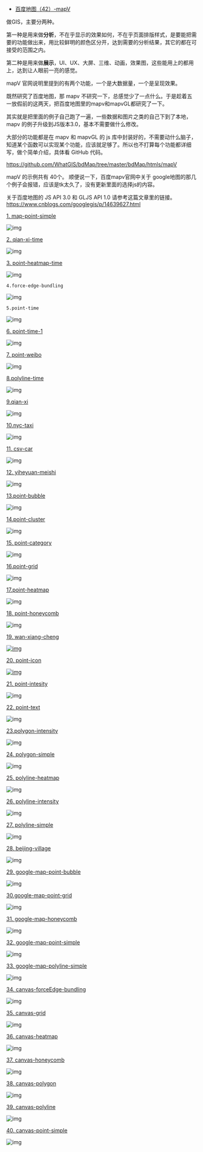 - [百度地图（42）-mapV](https://www.cnblogs.com/googlegis/p/14713031.html)

做GIS，主要分两种。

第一种是用来做**分析**，不在乎显示的效果如何，不在乎页面排版样式，是要能把需要的功能做出来，用比较鲜明的颜色区分开，达到需要的分析结果，其它的都在可接受的范围之内。

第二种是用来做**展示**，UI、UX、大屏、三维、动画，效果图，这些能用上的都用上，达到让人眼前一亮的感觉。

mapV 官网说明里提到的有两个功能，一个是大数据量，一个是呈现效果。

既然研究了百度地图，那 mapv 不研究一下，总感觉少了一点什么。于是趁着五一放假前的这两天，把百度地图里的mapv和mapvGL都研究了一下。

其实就是把里面的例子自己跑了一遍，一些数据和图片之类的自己下到了本地，mapv 的例子升级到JS版本3.0，基本不需要做什么修改。

大部分的功能都是在 mapv 和 mapvGL 的 js 库中封装好的，不需要动什么脑子，知道某个函数可以实现某个功能，应该就足够了。所以也不打算每个功能都详细写，做个简单介绍，具体看 GitHub 代码。

https://github.com/WhatGIS/bdMap/tree/master/bdMap/htmls/mapV

mapV 的示例共有 40个。 顺便说一下，百度mapv官网中关于 google地图的那几个例子会报错，应该是tk太久了，没有更新里面的选择js的内容。

关于百度地图的 JS API 3.0 和 GLJS API 1.0 请参考这篇文章里的链接。https://www.cnblogs.com/googlegis/p/14639627.html

[1. map-point-simple](https://github.com/WhatGIS/bdMap/blob/master/bdMap/htmls/mapV/01map-point-simple.html)

![img](https://img2020.cnblogs.com/blog/59231/202104/59231-20210428091213388-65248239.png)

 

 

 

[2. qian-xi-time](https://github.com/WhatGIS/bdMap/blob/master/bdMap/htmls/mapV/02qian-xi-time.html)

 

 

![img](https://img2020.cnblogs.com/blog/59231/202104/59231-20210428091842090-770877439.gif)

 

[3. point-heatmap-time](https://github.com/WhatGIS/bdMap/blob/master/bdMap/htmls/mapV/03-point-heatmap-time.html)

![img](https://img2020.cnblogs.com/blog/59231/202104/59231-20210428092022423-1876587694.gif)

 

```
4.force-edge-bundling
```

![img](https://img2020.cnblogs.com/blog/59231/202104/59231-20210428092358584-11522849.gif)

 

```
5.point-time
```

![img](https://img2020.cnblogs.com/blog/59231/202104/59231-20210428092926290-529139621.gif)

 

[6. point-time-1](https://github.com/WhatGIS/bdMap/blob/master/bdMap/htmls/mapV/06-point-time-1.html)

![img](https://img2020.cnblogs.com/blog/59231/202104/59231-20210428093031499-308978132.gif)

 

[7. point-weibo](https://github.com/WhatGIS/bdMap/blob/master/bdMap/htmls/mapV/07-point-weibo.html)

![img](https://img2020.cnblogs.com/blog/59231/202104/59231-20210428093347820-1344969239.gif)

 

[8.polyline-time](https://github.com/WhatGIS/bdMap/blob/master/bdMap/htmls/mapV/08-polyline-time.html)

![img](https://img2020.cnblogs.com/blog/59231/202104/59231-20210428093501913-437636319.gif)

 

[9.qian-xi](https://github.com/WhatGIS/bdMap/blob/master/bdMap/htmls/mapV/09-qian-xi.html)

![img](https://img2020.cnblogs.com/blog/59231/202104/59231-20210428094052562-319245027.gif)

 

 

 

[10.nyc-taxi](https://github.com/WhatGIS/bdMap/blob/master/bdMap/htmls/mapV/10-nyc-taxi.html)

![img](https://img2020.cnblogs.com/blog/59231/202104/59231-20210428094148482-408096920.png)

 

 

 

[11. csv-car](https://github.com/WhatGIS/bdMap/blob/master/bdMap/htmls/mapV/11-csv-car.html)

![img](https://img2020.cnblogs.com/blog/59231/202104/59231-20210428094211268-709346024.png)

 

 

 

[12. yiheyuan-meishi](https://github.com/WhatGIS/bdMap/blob/master/bdMap/htmls/mapV/12-yiheyuan-meishi.html)

![img](https://img2020.cnblogs.com/blog/59231/202104/59231-20210428094233648-959631171.png)

 

 

 

[13.point-bubble](https://github.com/WhatGIS/bdMap/blob/master/bdMap/htmls/mapV/13-point-bubble.html)

![img](https://img2020.cnblogs.com/blog/59231/202104/59231-20210428094247841-2109023495.png)

 

 

 

[14.point-cluster](https://github.com/WhatGIS/bdMap/blob/master/bdMap/htmls/mapV/14-point-cluster.html)

![img](https://img2020.cnblogs.com/blog/59231/202104/59231-20210428094306597-245763061.png)

 

 

 

[15. point-category](https://github.com/WhatGIS/bdMap/blob/master/bdMap/htmls/mapV/15-point-category.html)

![img](https://img2020.cnblogs.com/blog/59231/202104/59231-20210428094340771-1492215657.png)

 

 

 

[16.point-grid](https://github.com/WhatGIS/bdMap/blob/master/bdMap/htmls/mapV/16-point-grid.html)

![img](https://img2020.cnblogs.com/blog/59231/202104/59231-20210428094402919-1174917751.png)

 

 

 

[17.point-heatmap](https://github.com/WhatGIS/bdMap/blob/master/bdMap/htmls/mapV/17-point-heatmap.html)

![img](https://img2020.cnblogs.com/blog/59231/202104/59231-20210428094419896-1476323334.png)

 

 

 

[18. point-honeycomb](https://github.com/WhatGIS/bdMap/blob/master/bdMap/htmls/mapV/18-point-honeycomb.html)

![img](https://img2020.cnblogs.com/blog/59231/202104/59231-20210428094435451-246275408.png)

 

 

 

[19. wan-xiang-cheng](https://github.com/WhatGIS/bdMap/blob/master/bdMap/htmls/mapV/19-wan-xiang-cheng.html)

[![img](https://img2020.cnblogs.com/blog/59231/202104/59231-20210428094456373-66549116.png)](https://github.com/WhatGIS/bdMap/blob/master/bdMap/htmls/mapV/19-wan-xiang-cheng.html)

 

 

 

[20. point-icon](https://github.com/WhatGIS/bdMap/blob/master/bdMap/htmls/mapV/20-point-icon.html)

[![img](https://img2020.cnblogs.com/blog/59231/202104/59231-20210428094515691-1919371256.png)](https://github.com/WhatGIS/bdMap/blob/master/bdMap/htmls/mapV/20-point-icon.html)

 

 

 

[21. point-intesity](https://github.com/WhatGIS/bdMap/blob/master/bdMap/htmls/mapV/21-point-intesity.html)

![img](https://img2020.cnblogs.com/blog/59231/202104/59231-20210428094531353-1752913277.png)

 

 

 

[22. point-text](https://github.com/WhatGIS/bdMap/blob/master/bdMap/htmls/mapV/22-point-text.html)

![img](https://img2020.cnblogs.com/blog/59231/202104/59231-20210428094546336-65230102.png)

 

 

 

[23.polygon-intensity](https://github.com/WhatGIS/bdMap/blob/master/bdMap/htmls/mapV/23-polygon-intensity.html)

![img](https://img2020.cnblogs.com/blog/59231/202104/59231-20210428094603828-427370781.png)

 

 

 

[24. polygon-simple](https://github.com/WhatGIS/bdMap/blob/master/bdMap/htmls/mapV/24-polygon-simple.html)

![img](https://img2020.cnblogs.com/blog/59231/202104/59231-20210428094622429-1498444509.png)

 

 

 

[25. polyline-heatmap](https://github.com/WhatGIS/bdMap/blob/master/bdMap/htmls/mapV/25-polyline-heatmap.html)

![img](https://img2020.cnblogs.com/blog/59231/202104/59231-20210428094637697-813957073.png)

 

 

 

[26. polyline-intensity](https://github.com/WhatGIS/bdMap/blob/master/bdMap/htmls/mapV/26-polyline-intensity.html)

![img](https://img2020.cnblogs.com/blog/59231/202104/59231-20210428094652594-807095337.png)

 

 

 

[27. polyline-simple](https://github.com/WhatGIS/bdMap/blob/master/bdMap/htmls/mapV/27-polyline-simple.html)

![img](https://img2020.cnblogs.com/blog/59231/202104/59231-20210428094706761-835692583.png)

 

 

 

[28. beijing-village](https://github.com/WhatGIS/bdMap/blob/master/bdMap/htmls/mapV/28-beijing-village.html)

![img](https://img2020.cnblogs.com/blog/59231/202104/59231-20210428094733830-757138858.png)

 

 

 

[29. google-map-point-bubble](https://github.com/WhatGIS/bdMap/blob/master/bdMap/htmls/mapV/29-google-map-point-bubble.html)

![img](https://img2020.cnblogs.com/blog/59231/202104/59231-20210428094914597-794196421.png)

 

 

 

[30.google-map-point-grid](https://github.com/WhatGIS/bdMap/blob/master/bdMap/htmls/mapV/30-google-map-point-grid.html)

![img](https://img2020.cnblogs.com/blog/59231/202104/59231-20210428094950179-481624481.png)

 

 

 

[31. google-map-honeycomb](https://github.com/WhatGIS/bdMap/blob/master/bdMap/htmls/mapV/31-google-map-honeycomb.html)

![img](https://img2020.cnblogs.com/blog/59231/202104/59231-20210428095023282-2085560519.png)

 

 

 

[32. google-map-point-simple](https://github.com/WhatGIS/bdMap/blob/master/bdMap/htmls/mapV/32-google-map-point-simple.html)

![img](https://img2020.cnblogs.com/blog/59231/202104/59231-20210428095044241-1810102195.png)

 

 

 

[33. google-map-polyline-simple](https://github.com/WhatGIS/bdMap/blob/master/bdMap/htmls/mapV/33-google-map-polyline-simple.html)

![img](https://img2020.cnblogs.com/blog/59231/202104/59231-20210428095232617-1542249334.png)

 

 

 

[34. canvas-forceEdge-bundling](https://github.com/WhatGIS/bdMap/blob/master/bdMap/htmls/mapV/34-canvas-forceEdge-bundling.html)

![img](https://img2020.cnblogs.com/blog/59231/202104/59231-20210428095252332-994704913.png)

 

 

 

[35. canvas-grid](https://github.com/WhatGIS/bdMap/blob/master/bdMap/htmls/mapV/35-canvas-grid.html)

![img](https://img2020.cnblogs.com/blog/59231/202104/59231-20210428095311043-1515655757.png)

 

 

 

[36. canvas-heatmap](https://github.com/WhatGIS/bdMap/blob/master/bdMap/htmls/mapV/36-canvas-heatmap.html)

![img](https://img2020.cnblogs.com/blog/59231/202104/59231-20210428095338764-1803081094.png)

 

 

 

[37. canvas-honeycomb](https://github.com/WhatGIS/bdMap/blob/master/bdMap/htmls/mapV/37-canvas-honeycomb.html)

![img](https://img2020.cnblogs.com/blog/59231/202104/59231-20210428095358384-45098798.png)

 

 

 

[38. canvas-polygon](https://github.com/WhatGIS/bdMap/blob/master/bdMap/htmls/mapV/38-canvas-polygon.html)

![img](https://img2020.cnblogs.com/blog/59231/202104/59231-20210428095414302-928982077.png)

 

 

 

[39. canvas-polyline](https://github.com/WhatGIS/bdMap/blob/master/bdMap/htmls/mapV/39-canvas-polyline.html)

![img](https://img2020.cnblogs.com/blog/59231/202104/59231-20210428095433406-2073621539.png)

 

 

 

[40. canvas-point-simple](https://github.com/WhatGIS/bdMap/blob/master/bdMap/htmls/mapV/40-canvas-point-simple.html)

 

![img](https://img2020.cnblogs.com/blog/59231/202104/59231-20210428095449727-1900729116.png)

 